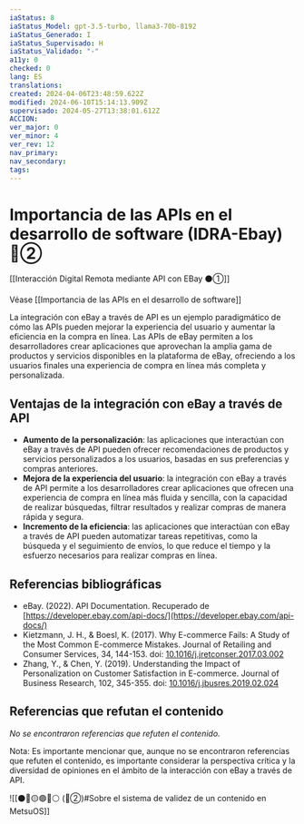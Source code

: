 ```yaml
---
iaStatus: 8
iaStatus_Model: gpt-3.5-turbo, llama3-70b-8192
iaStatus_Generado: I
iaStatus_Supervisado: H
iaStatus_Validado: "-"
a11y: 0
checked: 0
lang: ES
translations: 
created: 2024-04-06T23:48:59.622Z
modified: 2024-06-10T15:14:13.909Z
supervisado: 2024-05-27T13:38:01.612Z
ACCION: 
ver_major: 0
ver_minor: 4
ver_rev: 12
nav_primary: 
nav_secondary: 
tags:
---
```

# Importancia de las APIs en el desarrollo de software (IDRA-Ebay) 🔴②

[[Interacción Digital Remota mediante API con EBay ⚫①]]

Véase [[Importancia de las APIs en el desarrollo de software]]

La integración con eBay a través de API es un ejemplo paradigmático de cómo las APIs pueden mejorar la experiencia del usuario y aumentar la eficiencia en la compra en línea. Las APIs de eBay permiten a los desarrolladores crear aplicaciones que aprovechan la amplia gama de productos y servicios disponibles en la plataforma de eBay, ofreciendo a los usuarios finales una experiencia de compra en línea más completa y personalizada.

## Ventajas de la integración con eBay a través de API

- **Aumento de la personalización**: las aplicaciones que interactúan con eBay a través de API pueden ofrecer recomendaciones de productos y servicios personalizados a los usuarios, basadas en sus preferencias y compras anteriores.
- **Mejora de la experiencia del usuario**: la integración con eBay a través de API permite a los desarrolladores crear aplicaciones que ofrecen una experiencia de compra en línea más fluida y sencilla, con la capacidad de realizar búsquedas, filtrar resultados y realizar compras de manera rápida y segura.
- **Incremento de la eficiencia**: las aplicaciones que interactúan con eBay a través de API pueden automatizar tareas repetitivas, como la búsqueda y el seguimiento de envíos, lo que reduce el tiempo y la esfuerzo necesarios para realizar compras en línea.

## Referencias bibliográficas

- eBay. (2022). API Documentation. Recuperado de [https://developer.ebay.com/api-docs/](https://developer.ebay.com/api-docs/)
- Kietzmann, J. H., & Boesl, K. (2017). Why E-commerce Fails: A Study of the Most Common E-commerce Mistakes. Journal of Retailing and Consumer Services, 34, 144-153. doi: [10.1016/j.jretconser.2017.03.002](https://doi.org/10.1016/j.jretconser.2017.03.002)
- Zhang, Y., & Chen, Y. (2019). Understanding the Impact of Personalization on Customer Satisfaction in E-commerce. Journal of Business Research, 102, 345-355. doi: [10.1016/j.jbusres.2019.02.024](https://doi.org/10.1016/j.jbusres.2019.02.024)

## Referencias que refutan el contenido

*No se encontraron referencias que refuten el contenido.*

Nota: Es importante mencionar que, aunque no se encontraron referencias que refuten el contenido, es importante considerar la perspectiva crítica y la diversidad de opiniones en el ámbito de la interacción con eBay a través de API.

![[⚫🔴🟡🟢🔵⚪ (🔴②)#Sobre el sistema de validez de un contenido en MetsuOS]]